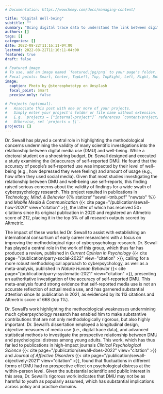 ```yaml
---
# Documentation: https://wowchemy.com/docs/managing-content/

title: "Digital Well-being"
subtitle: ""
summary: "Using digital trace data to understand the link between digital media use and well-being."
authors: []
tags: []
categories: []
date: 2022-08-22T11:16:11-04:00
lastmod: 2022-08-22T11:16:11-04:00
featured: true
draft: false

# Featured image
# To use, add an image named `featured.jpg/png` to your page's folder.
# Focal points: Smart, Center, TopLeft, Top, TopRight, Left, Right, BottomLeft, Bottom, BottomRight.
image:
  caption: Photo by @stereophototyp on Unsplash
  focal_point: Smart
  preview_only: false

# Projects (optional).
#   Associate this post with one or more of your projects.
#   Simply enter your project's folder or file name without extension.
#   E.g. `projects = ["internal-project"]` references `content/project/deep-learning/index.md`.
#   Otherwise, set `projects = []`.
projects: []
---
```

Dr. Sewall has played a central role in highlighting the methodological concerns undermining the validity of many scientific investigations into the relationship between digital media use (DMU) and well-being. While a doctoral student on a shoestring budget, Dr. Sewall designed and executed a study examining the (in)accuracy of self-reported DMU. He found that the accuracy of people’s self-reported use was impacted by their level of well-being (e.g., how depressed they were feeling) and amount of usage (e.g., how often they used social media). Given that most studies investigating the relationship between DMU and well-being use self-reports, this finding raised serious concerns about the validity of findings for a wide swath of cyberpsychology research. This project resulted in publications in _Technology, Mind, & Behavior_ {{% staticref "sewall-tmb.pdf" "newtab" %}} and _Mobile Media & Communication_ {{< cite page="/publication/sewall-how-2020" view="citation" >}}, the latter of which has received 50+ citations since its original publication in 2020 and registered an Altmetric score of 212, placing it in the top 5% of all research outputs scored by Altmetric.

The impact of these works led Dr. Sewall to assist with establishing an international consortium of early career researchers with a focus on improving the methodological rigor of cyberpsychology research. Dr. Sewall has played a central role in the work of this group, which thus far has produced a review, published in _Current Opinion in Psychology_ {{< cite page="/publication/parry-social-2022" view="citation" >}}, calling for a more robust methodological approach to cyberpsychology, as well as a meta-analysis, published in _Nature Human Behavior_ {{< cite page="/publication/parry-systematic-2021" view="citation" >}}, presenting an authoritative investigation of the accuracy of self-reported DMU. This meta-analysis found strong evidence that self-reported media use is not an accurate reflection of actual media use, and has garnered substantial attention since its publication in 2021, as evidenced by its 113 citations and Altmetric score of 668 (top 1%).

Dr. Sewall’s work highlighting the methodological weaknesses undermining much cyberpsychology research has enabled him to make substantive contributions that are not only methodologically rigorous, but also highly important. Dr. Sewall’s dissertation employed a longitudinal design, objective measures of media use (i.e., digital trace data), and advanced statistical methods to investigate the prospective relationship between DMU and psychological distress among young adults. This work, which has thus far led to publications in high-impact journals _Clinical Psychological Science_ {{< cite page="/publication/sewall-does-2022" view="citation" >}} and _Journal of Affective Disorders_ {{< cite page="/publication/sewall-objectively-2021" view="citation" >}}, found that fluctuations in different forms of DMU had no prospective effect on psychological distress at the within-person level. Given the substantial scientific and public interest in this area, Dr. Sewall’s rigorous work indicates that DMU may not be as harmful to youth as popularly assumed, which has substantial implications across policy and practice domains.
